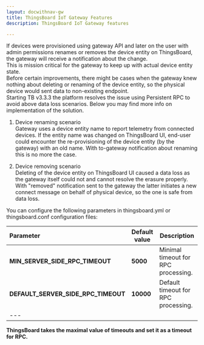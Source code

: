 ```yaml
---
layout: docwithnav-gw
title: ThingsBoard IoT Gateway Features
description: ThingsBoard IoT Gateway features 

---
```



If devices were provisioned using gateway API and later on the user with admin permissions renames or removes the device entity on ThingsBoard, the gateway will receive a notification about the change.  
This is mission critical for the gateway to keep up with actual device entity state.  
Before certain improvements, there might be cases when the gateway knew nothing about deleting or renaming of the device entity, so the physical device would sent data to non-existing endpoint.  
Starting TB v3.3.3 the platform resolves the issue using Persistent RPC to avoid above data loss scenarios. Below you may find more info on implementation of the solution.

1. Device renaming scenario    
    Gateway uses a device entity name to report telemetry from connected devices. If the entity name was changed on ThingsBoard UI, end-user could encounter the re-provisioning of the device entity (by the gateway) with an old name. With to-gateway notification about renaming this is no more the case.  


2. Device removing scenario  
    Deleting of the device entity on ThingsBoard UI caused a data loss as the gateway itself could not and cannot resolve the erasure properly. With "removed" notification sent to the gateway the latter initiates a new connect message on behalf of physical device, so the one is safe from data loss.  


You can configure the following parameters in thingsboard.yml or thingsboard.conf configuration files:  

| **Parameter**                         | **Default value** | **Description**                        |
|:-|-|-|
| **MIN_SERVER_SIDE_RPC_TIMEOUT**       | **5000**          | Minimal timeout for RPC processing.    |
| **DEFAULT_SERVER_SIDE_RPC_TIMEOUT**   | **10000**         | Default timeout for RPC processing.    |
|---


**ThingsBoard takes the maximal value of timeouts and set it as a timeout for RPC.**  
